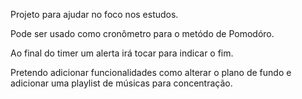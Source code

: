 Projeto para ajudar no foco nos estudos. 

Pode ser usado como cronômetro para o metódo de Pomodóro.

Ao final do timer um alerta irá tocar para indicar o fim.

Pretendo adicionar funcionalidades como alterar o plano de fundo e adicionar uma playlist de músicas para concentração.